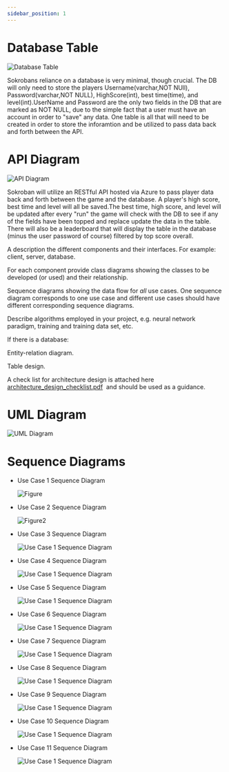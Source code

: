 ```yaml
---
sidebar_position: 1
---
```


# Database Table
![Database Table](/img/DbTable.png)

Sokrobans reliance on a database is very minimal, though crucial. The DB will only need to store the players Username(varchar,NOT NUll), Password(varchar,NOT NULL), HighScore(int), best time(time), and level(int).UserName and Password are the only two fields in the DB that are marked as NOT NULL, due to the simple fact that a user must have an account in order to "save" any data. One table is all that will need to be created in order to store the inforamtion and be utilized to pass data back and forth between the API.


# API Diagram
![API Diagram](/img/API.png)


Sokroban will utilize an RESTful API hosted via Azure to pass player data back and forth between the game and the database. A player's high score, best time and level will all be saved.The best time, high score, and level will be updated after every "run" the game will check with the DB to see if any of the fields have been topped and replace update the data in the table. There will also be a leaderboard that will display the table in the database (minus the user password of course) filtered by top score overall.



A description the different components and their interfaces. For example: client, server, database.

For each component provide class diagrams showing the classes to be developed (or used) and their relationship.

Sequence diagrams showing the data flow for _all_ use cases. One sequence diagram corresponds to one use case and different use cases should have different corresponding sequence diagrams.

Describe algorithms employed in your project, e.g. neural network paradigm, training and training data set, etc.

If there is a database:

Entity-relation diagram.

Table design.

A check list for architecture design is attached here [architecture\_design\_checklist.pdf](https://templeu.instructure.com/courses/106563/files/16928870/download?wrap=1 "architecture_design_checklist.pdf")  and should be used as a guidance.




# UML Diagram

![UML Diagram](/img/UML_Diagram.png)

# Sequence Diagrams 


- Use Case 1 Sequence Diagram

    ![Figure](/img/Sequence1.png)


- Use Case 2 Sequence Diagram

    ![Figure2](/img/Sequence2.png)


- Use Case 3 Sequence Diagram

    ![Use Case 1 Sequence Diagram](/img/Sequence3.png)


- Use Case 4 Sequence Diagram

    ![Use Case 1 Sequence Diagram](/img/Sequence4.png)


- Use Case 5 Sequence Diagram

    ![Use Case 1 Sequence Diagram](/img/Sequence5.png)


- Use Case 6 Sequence Diagram

    ![Use Case 1 Sequence Diagram](/img/Sequence6.png)


- Use Case 7 Sequence Diagram

    ![Use Case 1 Sequence Diagram](/img/Sequence7.png)

- Use Case 8 Sequence Diagram

    ![Use Case 1 Sequence Diagram](/img/Sequence8.png)


- Use Case 9 Sequence Diagram

    ![Use Case 1 Sequence Diagram](/img/Sequence9.png)


- Use Case 10 Sequence Diagram

    ![Use Case 1 Sequence Diagram](/img/Sequence10.png)


- Use Case 11 Sequence Diagram

    ![Use Case 1 Sequence Diagram](/img/Sequence11.png)



